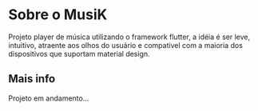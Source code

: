 # Sobre o MusiK

Projeto player de música utilizando o framework flutter, a idéia é ser leve, intuitivo, atraente aos olhos do usuário 
e compativel com a maioria dos dispositivos que suportam material design. 

## Mais info

Projeto em andamento...

